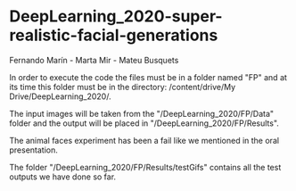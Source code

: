 # DeepLearning_2020-super-realistic-facial-generations
Fernando Marín - Marta Mir - Mateu Busquets

In order to execute the code the files must be in a folder named "FP" and at its time this folder must be in the directory: /content/drive/My Drive/DeepLearning_2020/.

The input images will be taken from the "/DeepLearning_2020/FP/Data" folder and the output will be placed in "/DeepLearning_2020/FP/Results".

The animal faces experiment has been a fail like we mentioned in the oral presentation.

The folder "/DeepLearning_2020/FP/Results/testGifs" contains all the test outputs we have done so far.
